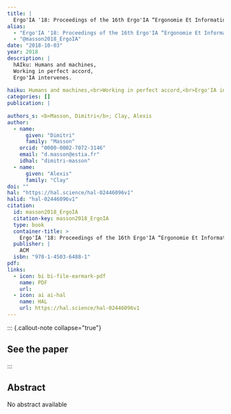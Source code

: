```yaml
---
title: |
  Ergo'IA '18: Proceedings of the 16th Ergo'IA “Ergonomie Et Informatique Avancée” Conference
alias:
  - "Ergo'IA '18: Proceedings of the 16th Ergo'IA “Ergonomie Et Informatique Avancée” Conference"
  - "@masson2018_ErgoIA"
date: "2018-10-03"
year: 2018
description: |
  hAIku: Humans and machines,
  Working in perfect accord,
  Ergo'IA intervenes.
  
haiku: Humans and machines,<br>Working in perfect accord,<br>Ergo'IA intervenes.<br>
categories: []
publication: |
   
authors_s: <b>Masson, Dimitri</b>; Clay, Alexis
author: 
  - name: 
      given: "Dimitri"
      family: "Masson"
    orcid: "0000-0002-7072-3146" 
    email: "d.masson@estia.fr" 
    idhal: "dimitri-masson" 
  - name: 
      given: "Alexis"
      family: "Clay" 
doi: ""
hal: "https://hal.science/hal-02446096v1"
halid: "hal-02446096v1"
citation:
  id: masson2018_ErgoIA
  citation-key: masson2018_ErgoIA
  type: book
  container-title: >
    Ergo'IA '18: Proceedings of the 16th Ergo'IA “Ergonomie Et Informatique Avancée” Conference
  publisher: |
    ACM
  isbn: "978-1-4503-6488-1"
pdf: 
links:
  - icon: bi bi-file-earmark-pdf
    name: PDF
    url: 
  - icon: ai ai-hal
    name: HAL
    url: https://hal.science/hal-02446096v1
---
```



::: {.callout-note collapse="true"}

## See the paper


:::


## Abstract

No abstract available
